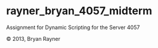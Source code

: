rayner_bryan_4057_midterm
=========================

Assignment for Dynamic Scripting for the Server 4057 

&copy; 2013, Bryan Rayner
